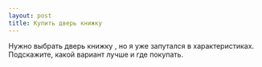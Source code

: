 ```yaml
---
layout: post 
title: Купить дверь книжку 
--- 
```

Нужно выбрать дверь книжку , но я уже запутался в характеристиках. Подскажите, какой вариант лучше и где покупать.